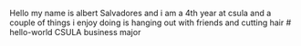 Hello my name is albert Salvadores and i am a 4th year at csula and a couple of things i enjoy doing is hanging out with friends and cutting hair  # hello-world
CSULA business major 
